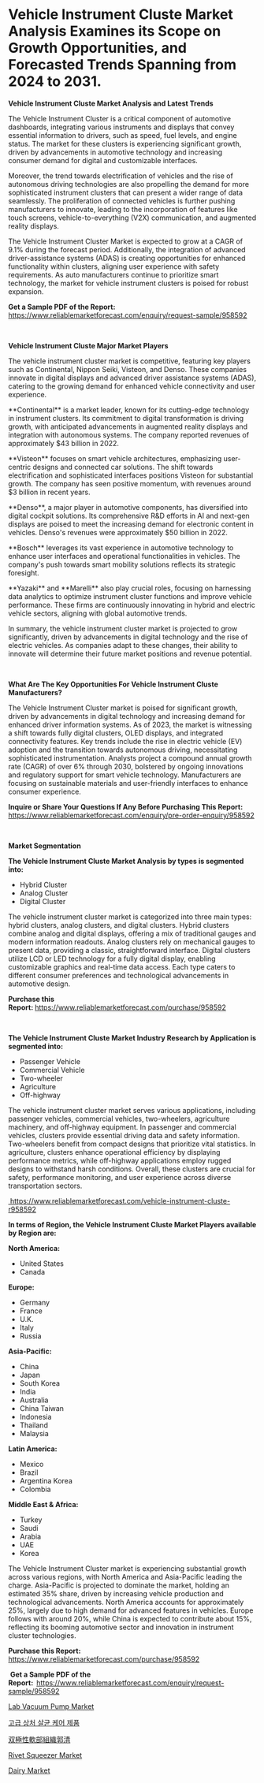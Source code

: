 <p><h1>Vehicle Instrument Cluste Market Analysis Examines its Scope on Growth Opportunities, and Forecasted Trends Spanning from 2024 to 2031.</h1></p><p><strong>Vehicle Instrument Cluste Market Analysis and Latest Trends</strong></p>
<p><p>The Vehicle Instrument Cluster is a critical component of automotive dashboards, integrating various instruments and displays that convey essential information to drivers, such as speed, fuel levels, and engine status. The market for these clusters is experiencing significant growth, driven by advancements in automotive technology and increasing consumer demand for digital and customizable interfaces. </p><p>Moreover, the trend towards electrification of vehicles and the rise of autonomous driving technologies are also propelling the demand for more sophisticated instrument clusters that can present a wider range of data seamlessly. The proliferation of connected vehicles is further pushing manufacturers to innovate, leading to the incorporation of features like touch screens, vehicle-to-everything (V2X) communication, and augmented reality displays.</p><p>The Vehicle Instrument Cluster Market is expected to grow at a CAGR of 9.1% during the forecast period. Additionally, the integration of advanced driver-assistance systems (ADAS) is creating opportunities for enhanced functionality within clusters, aligning user experience with safety requirements. As auto manufacturers continue to prioritize smart technology, the market for vehicle instrument clusters is poised for robust expansion.</p></p>
<p><strong>Get a Sample PDF of the Report:&nbsp;</strong> <a href="https://www.reliablemarketforecast.com/enquiry/request-sample/958592">https://www.reliablemarketforecast.com/enquiry/request-sample/958592</a></p>
<p>&nbsp;</p>
<p><strong>Vehicle Instrument Cluste Major Market Players</strong></p>
<p><p>The vehicle instrument cluster market is competitive, featuring key players such as Continental, Nippon Seiki, Visteon, and Denso. These companies innovate in digital displays and advanced driver assistance systems (ADAS), catering to the growing demand for enhanced vehicle connectivity and user experience.</p><p>**Continental** is a market leader, known for its cutting-edge technology in instrument clusters. Its commitment to digital transformation is driving growth, with anticipated advancements in augmented reality displays and integration with autonomous systems. The company reported revenues of approximately $43 billion in 2022.</p><p>**Visteon** focuses on smart vehicle architectures, emphasizing user-centric designs and connected car solutions. The shift towards electrification and sophisticated interfaces positions Visteon for substantial growth. The company has seen positive momentum, with revenues around $3 billion in recent years.</p><p>**Denso**, a major player in automotive components, has diversified into digital cockpit solutions. Its comprehensive R&D efforts in AI and next-gen displays are poised to meet the increasing demand for electronic content in vehicles. Denso's revenues were approximately $50 billion in 2022.</p><p>**Bosch** leverages its vast experience in automotive technology to enhance user interfaces and operational functionalities in vehicles. The company's push towards smart mobility solutions reflects its strategic foresight.</p><p>**Yazaki** and **Marelli** also play crucial roles, focusing on harnessing data analytics to optimize instrument cluster functions and improve vehicle performance. These firms are continuously innovating in hybrid and electric vehicle sectors, aligning with global automotive trends.</p><p>In summary, the vehicle instrument cluster market is projected to grow significantly, driven by advancements in digital technology and the rise of electric vehicles. As companies adapt to these changes, their ability to innovate will determine their future market positions and revenue potential.</p></p>
<p>&nbsp;</p>
<p><strong>What Are The Key Opportunities For Vehicle Instrument Cluste Manufacturers?</strong></p>
<p><p>The Vehicle Instrument Cluster market is poised for significant growth, driven by advancements in digital technology and increasing demand for enhanced driver information systems. As of 2023, the market is witnessing a shift towards fully digital clusters, OLED displays, and integrated connectivity features. Key trends include the rise in electric vehicle (EV) adoption and the transition towards autonomous driving, necessitating sophisticated instrumentation. Analysts project a compound annual growth rate (CAGR) of over 6% through 2030, bolstered by ongoing innovations and regulatory support for smart vehicle technology. Manufacturers are focusing on sustainable materials and user-friendly interfaces to enhance consumer experience.</p></p>
<p><strong>Inquire or Share Your Questions If Any Before Purchasing This Report:</strong> <a href="https://www.reliablemarketforecast.com/enquiry/pre-order-enquiry/958592">https://www.reliablemarketforecast.com/enquiry/pre-order-enquiry/958592</a></p>
<p>&nbsp;</p>
<p><strong>Market Segmentation</strong></p>
<p><strong>The Vehicle Instrument Cluste Market Analysis by types is segmented into:</strong></p>
<p><ul><li>Hybrid Cluster</li><li>Analog Cluster</li><li>Digital Cluster</li></ul></p>
<p><p>The vehicle instrument cluster market is categorized into three main types: hybrid clusters, analog clusters, and digital clusters. Hybrid clusters combine analog and digital displays, offering a mix of traditional gauges and modern information readouts. Analog clusters rely on mechanical gauges to present data, providing a classic, straightforward interface. Digital clusters utilize LCD or LED technology for a fully digital display, enabling customizable graphics and real-time data access. Each type caters to different consumer preferences and technological advancements in automotive design.</p></p>
<p><strong>Purchase this Report:&nbsp;</strong><a href="https://www.reliablemarketforecast.com/purchase/958592">https://www.reliablemarketforecast.com/purchase/958592</a></p>
<p>&nbsp;</p>
<p><strong>The Vehicle Instrument Cluste Market Industry Research by Application is segmented into:</strong></p>
<p><ul><li>Passenger Vehicle</li><li>Commercial Vehicle</li><li>Two-wheeler</li><li>Agriculture</li><li>Off-highway</li></ul></p>
<p><p>The vehicle instrument cluster market serves various applications, including passenger vehicles, commercial vehicles, two-wheelers, agriculture machinery, and off-highway equipment. In passenger and commercial vehicles, clusters provide essential driving data and safety information. Two-wheelers benefit from compact designs that prioritize vital statistics. In agriculture, clusters enhance operational efficiency by displaying performance metrics, while off-highway applications employ rugged designs to withstand harsh conditions. Overall, these clusters are crucial for safety, performance monitoring, and user experience across diverse transportation sectors.</p></p>
<p><a href="https://www.reliablemarketforecast.com/vehicle-instrument-cluste-r958592">&nbsp;https://www.reliablemarketforecast.com/vehicle-instrument-cluste-r958592</a></p>
<p><strong>In terms of Region, the Vehicle Instrument Cluste Market Players available by Region are:</strong></p>
<p>
    <p> <strong> North America: </strong>
        <ul>
            <li>United States</li>
            <li>Canada</li>
        </ul>
        </p> 
    <p> <strong> Europe: </strong>
        <ul>
            <li>Germany</li>
            <li>France</li>
            <li>U.K.</li>
            <li>Italy</li>
            <li>Russia</li>
        </ul>
        </p> 
    <p> <strong> Asia-Pacific: </strong>
        <ul>
            <li>China</li>
            <li>Japan</li>
            <li>South Korea</li>
            <li>India</li>
            <li>Australia</li>
            <li>China Taiwan</li>
            <li>Indonesia</li>
            <li>Thailand</li>
            <li>Malaysia</li>
        </ul>
        </p> 
    <p> <strong> Latin America: </strong>
        <ul>
            <li>Mexico</li>
            <li>Brazil</li>
            <li>Argentina Korea</li>
            <li>Colombia</li>
        </ul>
        </p> 
    <p> <strong> Middle East & Africa: </strong>
        <ul>
            <li>Turkey</li>
            <li>Saudi</li>
            <li>Arabia</li>
            <li>UAE</li>
            <li>Korea</li>
        </ul>
    </p>
    </p>
<p><p>The Vehicle Instrument Cluster market is experiencing substantial growth across various regions, with North America and Asia-Pacific leading the charge. Asia-Pacific is projected to dominate the market, holding an estimated 35% share, driven by increasing vehicle production and technological advancements. North America accounts for approximately 25%, largely due to high demand for advanced features in vehicles. Europe follows with around 20%, while China is expected to contribute about 15%, reflecting its booming automotive sector and innovation in instrument cluster technologies.</p></p>
<p><strong>Purchase this Report: </strong><a href="https://www.reliablemarketforecast.com/purchase/958592">https://www.reliablemarketforecast.com/purchase/958592</a></p>
<p>&nbsp;<strong>Get a Sample PDF of the Report:&nbsp;&nbsp;</strong><a href="https://www.reliablemarketforecast.com/enquiry/request-sample/958592">https://www.reliablemarketforecast.com/enquiry/request-sample/958592</a></p>
<p><strong></strong></p>
<p><p><a href="https://www.linkedin.com/pulse/lab-vacuum-pump-market-size-share-competitive-landscape-igpme?trackingId=gnSPWfPcSyukoLTDgC2d0g%3D%3D">Lab Vacuum Pump Market</a></p><p><a href="https://medium.com/@eunicevaughan35/advanced-wound-antiseptic-care-products-market-%EC%9D%98-%EA%B8%80%EB%A1%9C%EB%B2%8C-%EC%8B%9C%EC%9E%A5-%EA%B0%9C%EC%9A%94%EB%8A%94-%EC%A0%84-%EC%84%B8%EA%B3%84-%EB%B0%8F-%EC%A3%BC%EC%9A%94-%EC%8B%9C%EC%9E%A5%EC%9D%98-%EC%82%B0%EC%97%85%EC%97%90-%EC%98%81%ED%96%A5%EC%9D%84-%EB%AF%B8%EC%B9%98%EB%8A%94-%EC%A3%BC%EC%9A%94-%ED%8A%B8%EB%A0%8C%EB%93%9C%EC%97%90-%EB%8C%80%ED%95%9C-a8bd6d76cde4">고급 상처 살균 케어 제품</a></p><p><a href="https://medium.com/@maninajar/bipolar-soft-tissue-dissection-market-%E3%81%AF-%E3%82%B3%E3%82%B9%E3%83%88%E7%AE%A1%E7%90%86%E3%81%A8%E5%8A%B9%E7%8E%87%E5%90%91%E4%B8%8A%E3%82%92%E5%84%AA%E5%85%88%E3%81%97%E3%81%BE%E3%81%99-%E3%81%95%E3%82%89%E3%81%AB-%E5%A0%B1%E5%91%8A%E6%9B%B8%E3%81%AF%E5%B8%82%E5%A0%B4%E3%81%AE%E9%9C%80%E8%A6%81%E9%9D%A2%E3%81%A8%E4%BE%9B%E7%B5%A6%E9%9D%A2%E3%81%AE%E4%B8%A1%E6%96%B9%E3%82%92%E3%82%AB%E3%83%90%E3%83%BC%E3%81%97%E3%81%A6%E3%81%84%E3%81%BE%E3%81%99-bipolar-476ebeb0954b">双極性軟部組織郭清</a></p><p><a href="https://www.linkedin.com/pulse/insights-rivet-squeezer-market-players-size-geographical-gnzee?trackingId=Vx7FOWXnRb2Tp5OQy6NPQw%3D%3D">Rivet Squeezer Market</a></p><p><a href="https://medium.com/@raleciabridges8/emerging-trends-in-dairy-market-global-outlook-and-future-prospects-from-2024-2031-01769d44937c">Dairy Market</a></p></p>
